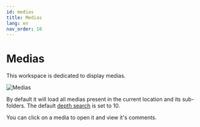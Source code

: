 ```yaml
---
id: medias
title: Medias
lang: en
nav_order: 10
---
```


# Medias

This workspace is dedicated to display medias.

![Medias](/_medias/medias.png)

By default it will load all medias present in the current location and its sub-folders. The default [depth search](../#depth) is set to 10.

You can click on a media to open it and view it's comments.